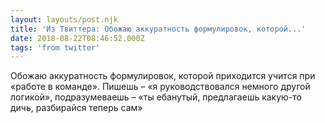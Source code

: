 ```yaml
---
layout: layouts/post.njk
title: 'Из Твиттера: Обожаю аккуратность формулировок, которой...'
date: 2018-08-22T08:46:52.000Z
tags: 'from twitter'
---
```



Обожаю аккуратность формулировок, которой приходится учится при «работе в команде». Пишешь – «я руководствовался немного другой логикой», подразумеваешь – «ты ебанутый, предлагаешь какую-то дичь, разбирайся теперь сам»
